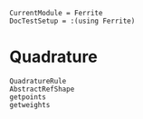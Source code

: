 ```@meta
CurrentModule = Ferrite
DocTestSetup = :(using Ferrite)
```

# Quadrature

```@docs
QuadratureRule
AbstractRefShape
getpoints
getweights
```
